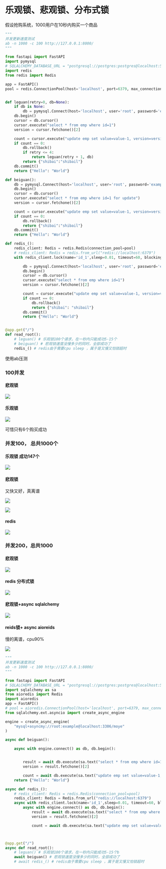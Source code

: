 # 乐观锁、悲观锁、分布式锁


假设抢购系统，1000用户在10秒内购买一个商品

```python
"""
并发更新速度测试
ab -n 1000 -c 100 http://127.0.0.1:8000/
"""

from fastapi import FastAPI
import pymysql
# SQLALCHEMY_DATABASE_URL = "postgresql://postgres:postgres@localhost:5432/demo2"
import redis
from redis import Redis

app = FastAPI()
pool = redis.ConnectionPool(host='localhost', port=6379, max_connections=100) # 链接数量要大于最大并发数，否则实例化不出来


def leguan(retry=0, db=None):
    if db is None:
        db = pymysql.Connect(host='localhost', user='root', password='example', db='moye')
    db.begin()
    cursor = db.cursor()
    cursor.execute("select * from emp where id=1")
    version = cursor.fetchone()[2]

    count = cursor.execute("update emp set value=value-1, version=version+1 where id=1 and value-1>=0 and version="+str(version))
    if count == 0:
        db.rollback()
        if retry <= 4:
            return leguan(retry + 1, db)
        return {"shibai":"shibail"}
    db.commit()
    return {"Hello": "World"}

def beiguan():
    db = pymysql.Connect(host='localhost', user='root', password='example', db='moye')
    db.begin()
    cursor = db.cursor()
    cursor.execute("select * from emp where id=1 for update")
    version = cursor.fetchone()[2]

    count = cursor.execute("update emp set value=value-1, version=version+1 where id=1 and value-1>=0")
    if count == 0:
        db.rollback()
        return {"shibai":"shibail"}
    db.commit()
    return {"Hello": "World"}

def redis_():
    redis_client: Redis = redis.Redis(connection_pool=pool)
    # redis_client: Redis = redis.from_url("redis://localhost:6379")
    with redis_client.lock(name='id_1',sleep=0.01, timeout=60, blocking_timeout=60):

        db = pymysql.Connect(host='localhost', user='root', password='example', db='moye')
        db.begin()
        cursor = db.cursor()
        cursor.execute("select * from emp where id=1")
        version = cursor.fetchone()[2]

        count = cursor.execute("update emp set value=value-1, version=version+1 where id=1 and value-1>=0")
        if count == 0:
            db.rollback()
            return {"shibai": "shibail"}
        db.commit()
        return {"Hello": "World"}


@app.get("/")
def read_root():
    # leguan() # 乐观锁100个请求，在一秒内只能成功5-15个
    # beiguan() # 悲观锁速度没慢多少的同时，全部成功了
    redis_() # redis由于需要cpu sleep ，属于是又慢又怕锁超时

```

使用ab压测


### 100并发

#### 悲观锁
![](vx_images/284455698836999.png)




#### 乐观锁

![](vx_images/147946907626091.png)

可惜只有6个购买成功



### 并发100， 总共1000个

#### 乐观锁 成功147个
![](vx_images/500087022133366.png)

#### 悲观锁

又快又好，真离谱

![](vx_images/501727794900246.png)

![](vx_images/401180871947710.png) 


#### redis
![](vx_images/298007630951842.png)



### 并发200，总共1000


#### 悲观锁
![](vx_images/287800781817896.png)



#### redis 分布式锁

![](vx_images/239891913912036.png)




#### 悲观锁+async sqlalchemy

![](vx_images/270522409533576.png)


#### reids锁+ async aioreids

慢的离谱，cpu90%

![](vx_images/548223420659412.png)





```python
"""
并发更新速度测试
ab -n 1000 -c 100 http://127.0.0.1:8000/
"""

from fastapi import FastAPI
# SQLALCHEMY_DATABASE_URL = "postgresql://postgres:postgres@localhost:5432/demo2"
import sqlalchemy as sa
from aioredis import Redis
import aioredis
app = FastAPI()
# pool = aioredis.ConnectionPool(host='localhost', port=6379, max_connections=100) # 链接数量要大于最大并发数，否则实例化不出来
from sqlalchemy.ext.asyncio import create_async_engine

engine = create_async_engine(
    "mysql+asyncmy://root:example@localhost:3306/moye"
)

async def beiguan():

    async with engine.connect() as db, db.begin():


        result = await db.execute(sa.text("select * from emp where id=1 for update"))
        version = result.fetchone()[2]

        count = await db.execute(sa.text("update emp set value=value-1, version=version+1 where id=1 and value-1>=0"))
    return {"Hello": "World"}

async def redis_():
    # redis_client: Redis = redis.Redis(connection_pool=pool)
    redis_client: Redis = Redis.from_url("redis://localhost:6379")
    async with redis_client.lock(name='id_1',sleep=0.01, timeout=60, blocking_timeout=60):
        async with engine.connect() as db, db.begin():
            result = await db.execute(sa.text("select * from emp where id=1"))
            version = result.fetchone()[2]

            count = await db.execute(sa.text("update emp set value=value-1, version=version+1 where id=1 and value-1>=0"))



@app.get("/")
async def read_root():
    # leguan() # 乐观锁100个请求，在一秒内只能成功5-15个b
    await beiguan() # 悲观锁速度没慢多少的同时，全部成功了
    # await redis_() # redis由于需要cpu sleep ，属于是又慢又怕锁超时

```